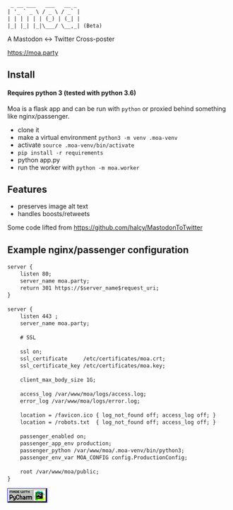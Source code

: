 ```
 _ __ ___   ___   __ _
| '_ ` _ \ / _ \ / _` |
| | | | | | (_) | (_| |
|_| |_| |_|\___/ \__,_| (Beta)
```

A Mastodon <-> Twitter Cross-poster

https://moa.party

## Install

#### Requires python 3 (tested with python 3.6)

Moa is a flask app and can be run with `python` or proxied behind something like nginx/passenger.

* clone it
* make a virtual environment `python3 -m venv .moa-venv`
* activate `source .moa-venv/bin/activate`
* `pip install -r requirements`
* python app.py
* run the worker with `python -m moa.worker`

## Features
* preserves image alt text
* handles boosts/retweets

Some code lifted from https://github.com/halcy/MastodonToTwitter


## Example nginx/passenger configuration

```
server {
    listen 80;
    server_name moa.party;
    return 301 https://$server_name$request_uri;
}

server {
    listen 443 ;
    server_name moa.party;
    
    # SSL
    
    ssl on;
    ssl_certificate     /etc/certificates/moa.crt;
    ssl_certificate_key /etc/certificates/moa.key;
    
    client_max_body_size 1G;
    
    access_log /var/www/moa/logs/access.log;
    error_log /var/www/moa/logs/error.log;
    
    location = /favicon.ico { log_not_found off; access_log off; }
    location = /robots.txt  { log_not_found off; access_log off; }
    
    passenger_enabled on;
    passenger_app_env production;
    passenger_python /var/www/moa/.moa-venv/bin/python3;
    passenger_env_var MOA_CONFIG config.ProductionConfig;
    
    root /var/www/moa/public;
}
```

![](static/madewpc.gif)
